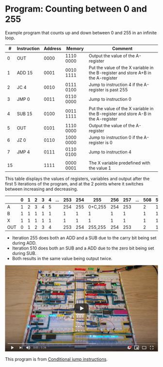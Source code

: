 # Program: Counting between 0 and 255

Example program that counts up and down between 0 and 255 in an infinite loop.

|#|Instruction|Address|Memory|Comment|
|---|---------|-------|------|-------|
| 0|OUT   |0000|1110 0000|Output the value of the A-register|
| 1|ADD 15|0001|0010 1111|Put the value of the X variable in the B-register and store A+B in the A-register|
| 2|JC   4|0010|0111 0100|Jump to instruction 4 if the A-register is past 255|
| 3|JMP  0|0011|0110 0000|Jump to instruction 0|
| 4|SUB 15|0100|0011 1111|Put the value of the X variable in the B-register and store A-B in the A-register|
| 5|OUT   |0101|1110 0000|Output the value of the A-register|
| 6|JZ   0|0110|1000 0000|Jump to instruction 0 if the A-register is 0|
| 7|JMP  4|0111|0110 0100|Jump to instruction 4|
|  |      |    |         |                     |
|15|      |1111|0000 0001|The X variable predefined with the value 1|

This table displays the values of registers, variables and output after the first 5 iterations of the program, and at the 2 points where it switches between increasing and decreasing.

|   | 0 | 1 | 2 | 3 | 4 |...|253|254|  255  |256|257|...|508|509| 510 |511|512|
|---|---|---|---|---|---|---|---|---|-------|---|---|---|---|---|-----|---|---|
| A | 1 | 2 | 3 | 4 | 5 |   |254|255|0+C,255|254|253|   | 2 | 1 |0+Z,1| 2 | 3 |
| B | 1 | 1 | 1 | 1 | 1 |   | 1 | 1 | 1     | 1 | 1 |   | 1 | 1 | 1   | 1 | 1 |
| X | 1 | 1 | 1 | 1 | 1 |   | 1 | 1 | 1     | 1 | 1 |   | 1 | 1 | 1   | 1 | 1 |
|OUT| 0 | 1 | 2 | 3 | 4 |   |253|254|255,255|254|253|   | 2 | 1 | 0,0 | 1 | 2 |

* Iteration 255 does both an ADD and a SUB due to the carry bit being set during ADD.
* Iteration 510 does both an SUB and a ADD due to the zero bit being set during SUB.
* Both results in the same value being output twice.

[![YouTube video of computer](../resources/yt-0-to-255-thumb.png)](https://www.youtube.com/watch?v=j12CcFnC9jI "Click to play")

This program is from [Conditional jump instructions](https://www.youtube.com/watch?v=Zg1NdPKoosU).
